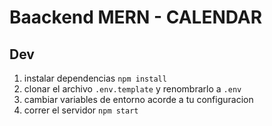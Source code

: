 # Baackend MERN - CALENDAR 

## Dev

1. instalar dependencias `npm install`
2. clonar el archivo `.env.template` y renombrarlo a `.env`
3. cambiar variables de entorno acorde a tu configuracion
4. correr el servidor `npm start`
